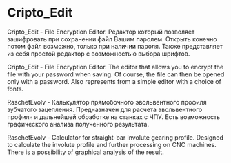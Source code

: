 # Cripto_Edit
Cripto_Edit - File Encryption Editor. 
  Редактор который позволяет зашифровать при сохранении файл Вашим паролем.
Открыть конечно потом файл возможно, только при наличии пароля. Также представляет
из себя простой редактор с возможностью выбора шрифтов.

Cripto_Edit - File Encryption Editor. 
The editor that allows you to encrypt the file with your password when saving.
Of course, the file can then be opened only with a password. Also represents
from a simple editor with a choice of fonts.

RaschetEvolv - Калькулятор прямобочного эвольвентного профиля зубчатого зацепления. 
Предназначен для расчета эвольвентного профиля и дальнейшей обработке на 
станках с ЧПУ. Есть возможность графического анализа полученного результата.

RaschetEvolv - Calculator for straight-bar involute gearing profile.
Designed to calculate the involute profile and further processing on
CNC machines. There is a possibility of graphical analysis of the result.
